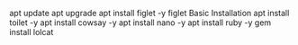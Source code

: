 apt update
apt upgrade
apt install figlet -y
figlet Basic Installation
apt install toilet -y
apt install cowsay -y
apt install nano -y
apt install ruby -y
gem install lolcat
